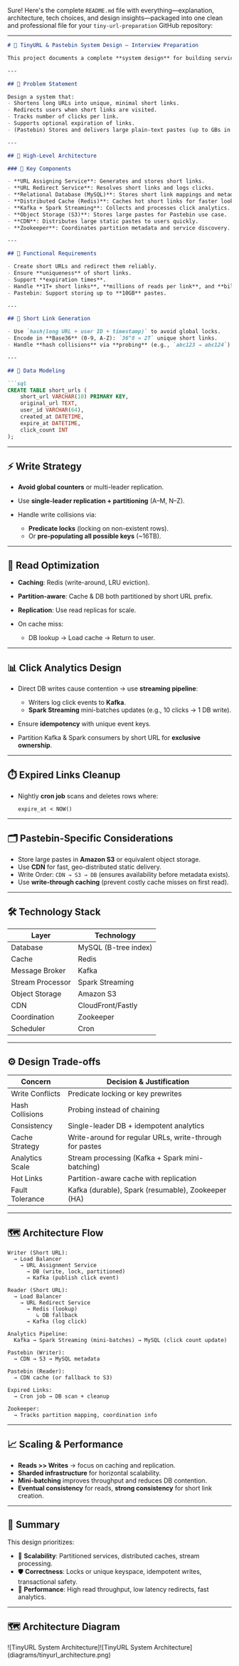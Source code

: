 Sure! Here's the complete `README.md` file with everything—explanation, architecture, tech choices, and design insights—packaged into one clean and professional file for your `tiny-url-preparation` GitHub repository:

---

````markdown
# 📎 TinyURL & Pastebin System Design – Interview Preparation

This project documents a complete **system design** for building services like **TinyURL** and **Pastebin**, aimed at high-level **system design interviews**. The focus is on **scalability**, **performance**, **consistency**, and **real-world trade-offs**.

---

## 📌 Problem Statement

Design a system that:
- Shortens long URLs into unique, minimal short links.
- Redirects users when short links are visited.
- Tracks number of clicks per link.
- Supports optional expiration of links.
- (Pastebin) Stores and delivers large plain-text pastes (up to GBs in size).

---

## 🧱 High-Level Architecture

### 🔸 Key Components

- **URL Assigning Service**: Generates and stores short links.
- **URL Redirect Service**: Resolves short links and logs clicks.
- **Relational Database (MySQL)**: Stores short link mappings and metadata.
- **Distributed Cache (Redis)**: Caches hot short links for faster lookup.
- **Kafka + Spark Streaming**: Collects and processes click analytics.
- **Object Storage (S3)**: Stores large pastes for Pastebin use case.
- **CDN**: Distributes large static pastes to users quickly.
- **Zookeeper**: Coordinates partition metadata and service discovery.

---

## 🎯 Functional Requirements

- Create short URLs and redirect them reliably.
- Ensure **uniqueness** of short links.
- Support **expiration times**.
- Handle **1T+ short links**, **millions of reads per link**, and **billions of clicks**.
- Pastebin: Support storing up to **10GB** pastes.

---

## 🧠 Short Link Generation

- Use `hash(long URL + user ID + timestamp)` to avoid global locks.
- Encode in **Base36** (0-9, A-Z): `36^8 ≈ 2T` unique short links.
- Handle **hash collisions** via **probing** (e.g., `abc123 → abc124`).

---

## 💾 Data Modeling

```sql
CREATE TABLE short_urls (
    short_url VARCHAR(10) PRIMARY KEY,
    original_url TEXT,
    user_id VARCHAR(64),
    created_at DATETIME,
    expire_at DATETIME,
    click_count INT
);
````

---

## ⚡ Write Strategy

* **Avoid global counters** or multi-leader replication.
* Use **single-leader replication + partitioning** (A–M, N–Z).
* Handle write collisions via:

  * **Predicate locks** (locking on non-existent rows).
  * Or **pre-populating all possible keys** (\~16TB).

---

## 🚀 Read Optimization

* **Caching**: Redis (write-around, LRU eviction).
* **Partition-aware**: Cache & DB both partitioned by short URL prefix.
* **Replication**: Use read replicas for scale.
* On cache miss:

  * DB lookup → Load cache → Return to user.

---

## 📊 Click Analytics Design

* Direct DB writes cause contention → use **streaming pipeline**:

  * Writers log click events to **Kafka**.
  * **Spark Streaming** mini-batches updates (e.g., 10 clicks → 1 DB write).
* Ensure **idempotency** with unique event keys.
* Partition Kafka & Spark consumers by short URL for **exclusive ownership**.

---

## ⏱️ Expired Links Cleanup

* Nightly **cron job** scans and deletes rows where:

  ```
  expire_at < NOW()
  ```

---

## 🗂️ Pastebin-Specific Considerations

* Store large pastes in **Amazon S3** or equivalent object storage.
* Use **CDN** for fast, geo-distributed static delivery.
* Write Order: `CDN → S3 → DB` (ensures availability before metadata exists).
* Use **write-through caching** (prevent costly cache misses on first read).

---

## 🛠️ Technology Stack

| Layer            | Technology           |
| ---------------- | -------------------- |
| Database         | MySQL (B-tree index) |
| Cache            | Redis                |
| Message Broker   | Kafka                |
| Stream Processor | Spark Streaming      |
| Object Storage   | Amazon S3            |
| CDN              | CloudFront/Fastly    |
| Coordination     | Zookeeper            |
| Scheduler        | Cron                 |

---

## ⚙️ Design Trade-offs

| Concern         | Decision & Justification                                |
| --------------- | ------------------------------------------------------- |
| Write Conflicts | Predicate locking or key prewrites                      |
| Hash Collisions | Probing instead of chaining                             |
| Consistency     | Single-leader DB + idempotent analytics                 |
| Cache Strategy  | Write-around for regular URLs, write-through for pastes |
| Analytics Scale | Stream processing (Kafka + Spark mini-batching)         |
| Hot Links       | Partition-aware cache with replication                  |
| Fault Tolerance | Kafka (durable), Spark (resumable), Zookeeper (HA)      |

---

## 🗺️ Architecture Flow

```text
Writer (Short URL):
  → Load Balancer
    → URL Assignment Service
      → DB (write, lock, partitioned)
      → Kafka (publish click event)

Reader (Short URL):
  → Load Balancer
    → URL Redirect Service
      → Redis (lookup)
         ↳ DB fallback
      → Kafka (log click)

Analytics Pipeline:
  Kafka → Spark Streaming (mini-batches) → MySQL (click count update)

Pastebin (Writer):
  → CDN → S3 → MySQL metadata

Pastebin (Reader):
  → CDN cache (or fallback to S3)

Expired Links:
  → Cron job → DB scan + cleanup

Zookeeper:
  → Tracks partition mapping, coordination info
```

---

## 📈 Scaling & Performance

* **Reads >> Writes** → focus on caching and replication.
* **Sharded infrastructure** for horizontal scalability.
* **Mini-batching** improves throughput and reduces DB contention.
* **Eventual consistency** for reads, **strong consistency** for short link creation.

---

## 📎 Summary

This design prioritizes:

* 🔄 **Scalability**: Partitioned services, distributed caches, stream processing.
* 🛡️ **Correctness**: Locks or unique keyspace, idempotent writes, transactional safety.
* 🚀 **Performance**: High read throughput, low latency redirects, fast analytics.

---



## 🗺️ Architecture Diagram

![TinyURL System Architecture]![TinyURL System Architecture]
(diagrams/tinyurl_architecture.png)


